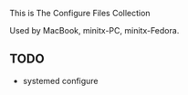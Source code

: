 This is The Configure Files Collection


Used by MacBook, minitx-PC, minitx-Fedora.

## TODO
* systemed configure
